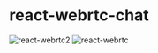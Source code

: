 # react-webrtc-chat
![react-webrtc2](https://user-images.githubusercontent.com/67192558/152920052-d5b5b2fb-90ad-4de5-9342-de9d36bd16ff.png)
![react-webrtc](https://user-images.githubusercontent.com/67192558/152920063-4584a4e6-be5e-4047-b9ff-1c1b201d7dca.png)
